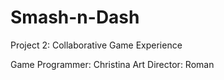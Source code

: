 # Smash-n-Dash
Project 2: Collaborative Game Experience

Game Programmer: Christina 
Art Director: Roman
